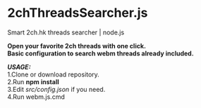 # 2chThreadsSearcher.js
Smart 2ch.hk threads searcher | node.js

<b>Open your favorite 2ch threads with one click.<br/>
Basic configuration to search webm threads already included.</b>

<b><i>USAGE:</i></b><br/>
1.Clone or download repository.<br/>
2.Run <b>npm install</b><br/>
3.Edit <i>src/config.json</i> if you need.<br/>
4.Run webm.js.cmd<br/>
